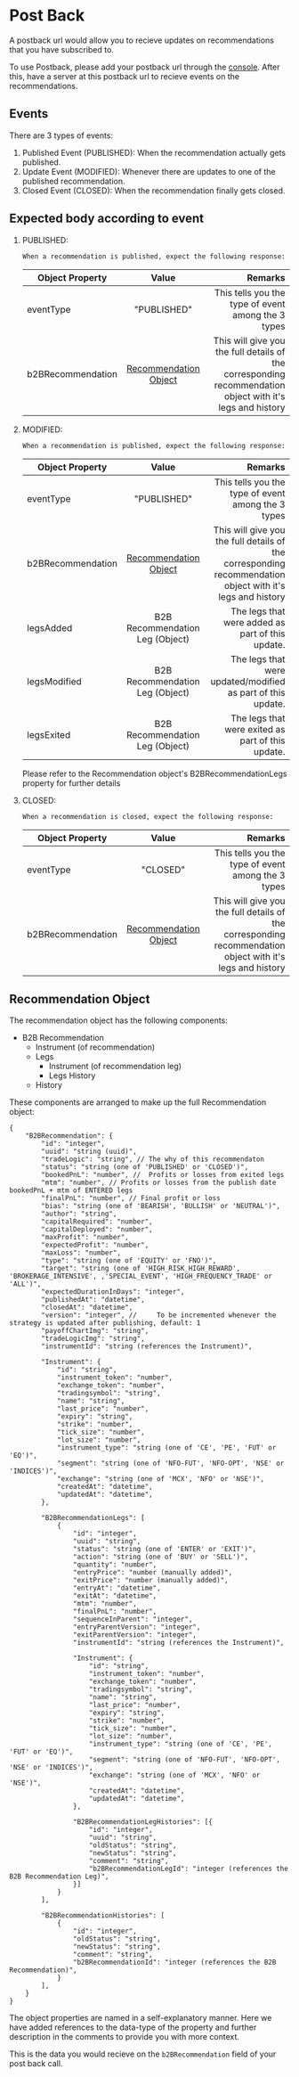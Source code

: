 # Post Back

A postback url would allow you to recieve updates on recommendations that you have subscribed to.

To use Postback, please add your postback url through the [console](https://core.hedged.online/b2b/account). After this, have a server at this postback url to recieve events on the recommendations.

## Events

There are 3 types of events:

1. Published Event (PUBLISHED): 
    When the recommendation actually gets published.
2. Update Event (MODIFIED): 
    Whenever there are updates to one of the published recommendation.
3. Closed Event (CLOSED): 
    When the recommendation finally gets closed.

## Expected body according to event

1.  PUBLISHED:

        When a recommendation is published, expect the following response:

    | Object Property    |      Value   | Remarks    |
    |--------------------|:------------:|-----------:|
    | eventType          |  "PUBLISHED" | This tells you the type of event among the 3 types |
    | b2BRecommendation  |  [Recommendation Object](#recommendation-object)  | This will give you the full details of the corresponding recommendation object with it's legs and history |

2.  MODIFIED:

        When a recommendation is published, expect the following response:

    | Object Property    |      Value   | Remarks    |
    |--------------------|:------------:|-----------:|
    | eventType          |  "PUBLISHED" | This tells you the type of event among the 3 types |
    | b2BRecommendation  |  [Recommendation Object](#recommendation-object)  | This will give you the full details of the corresponding recommendation object with it's legs and history |
    | legsAdded | B2B Recommendation Leg (Object) | The legs that were added as part of this update. |
    | legsModified | B2B Recommendation Leg (Object) | The legs that were updated/modified as part of this update. |
    | legsExited | B2B Recommendation Leg (Object) | The legs that were exited as part of this update. |
    
    Please refer to the Recommendation object's B2BRecommendationLegs property for further details 

3.  CLOSED:

        When a recommendation is closed, expect the following response:

    | Object Property    |      Value   | Remarks    |
    |--------------------|:------------:|-----------:|
    | eventType          |  "CLOSED" | This tells you the type of event among the 3 types |
    | b2BRecommendation  |  [Recommendation Object](#recommendation-object)  | This will give you the full details of the corresponding recommendation object with it's legs and history |

## Recommendation Object
The recommendation object has the following components:

- B2B Recommendation
    - Instrument (of recommendation)
    - Legs
        - Instrument (of recommendation leg)
        - Legs History
    - History


These components are arranged to make up the full Recommendation object:
```jsonc
{
    "B2BRecommendation": {
        "id": "integer",
        "uuid": "string (uuid)",
        "tradeLogic": "string", // The why of this recommendaton
        "status": "string (one of 'PUBLISHED' or 'CLOSED')",
        "bookedPnL": "number", //  Profits or losses from exited legs
        "mtm": "number", // Profits or losses from the publish date bookedPnL + mtm of ENTERED legs
        "finalPnL": "number", // Final profit or loss
        "bias": "string (one of 'BEARISH', 'BULLISH' or 'NEUTRAL')",
        "author": "string",
        "capitalRequired": "number",
        "capitalDeployed": "number",
        "maxProfit": "number",
        "expectedProfit": "number",
        "maxLoss": "number",
        "type": "string (one of 'EQUITY' or 'FNO')",
        "target": "string (one of 'HIGH_RISK_HIGH_REWARD', 'BROKERAGE_INTENSIVE', ,'SPECIAL_EVENT', 'HIGH_FREQUENCY_TRADE' or 'ALL')",
        "expectedDurationInDays": "integer",
        "publishedAt": "datetime",
        "closedAt": "datetime",
        "version": "integer", //     To be incremented whenever the strategy is updated after publishing, default: 1
        "payoffChartImg": "string",
        "tradeLogicImg": "string",
        "instrumentId": "string (references the Instrument)",

        "Instrument": {
            "id": "string",
            "instrument_token": "number",
            "exchange_token": "number",
            "tradingsymbol": "string",
            "name": "string",
            "last_price": "number",
            "expiry": "string",
            "strike": "number",
            "tick_size": "number",
            "lot_size": "number",
            "instrument_type": "string (one of 'CE', 'PE', 'FUT' or 'EQ')",
            "segment": "string (one of 'NFO-FUT', 'NFO-OPT', 'NSE' or 'INDICES')",
            "exchange": "string (one of 'MCX', 'NFO' or 'NSE')",
            "createdAt": "datetime",
            "updatedAt": "datetime",
        },
        
        "B2BRecommendationLegs": [
            {
                "id": "integer",
                "uuid": "string",
                "status": "string (one of 'ENTER' or 'EXIT')",
                "action": "string (one of 'BUY' or 'SELL')",
                "quantity": "number",
                "entryPrice": "number (manually added)",
                "exitPrice": "number (manually added)",
                "entryAt": "datetime",
                "exitAt": "datetime",
                "mtm": "number",
                "finalPnL": "number",
                "sequenceInParent": "integer",
                "entryParentVersion": "integer",
                "exitParentVersion": "integer",
                "instrumentId": "string (references the Instrument)",
                
                "Instrument": {
                    "id": "string",
                    "instrument_token": "number",
                    "exchange_token": "number",
                    "tradingsymbol": "string",
                    "name": "string",
                    "last_price": "number",
                    "expiry": "string",
                    "strike": "number",
                    "tick_size": "number",
                    "lot_size": "number",
                    "instrument_type": "string (one of 'CE', 'PE', 'FUT' or 'EQ')",
                    "segment": "string (one of 'NFO-FUT', 'NFO-OPT', 'NSE' or 'INDICES')",
                    "exchange": "string (one of 'MCX', 'NFO' or 'NSE')",
                    "createdAt": "datetime",
                    "updatedAt": "datetime",
                },
      
                "B2BRecommendationLegHistories": [{
                    "id": "integer",
                    "uuid": "string",
                    "oldStatus": "string",
                    "newStatus": "string",
                    "comment": "string",
                    "b2BRecommendationLegId": "integer (references the B2B Recommendation Leg)",
                }]
            }
        ],

        "B2BRecommendationHistories": [
            {
                "id": "integer",
                "oldStatus": "string",
                "newStatus": "string",
                "comment": "string",
                "b2BRecommendationId": "integer (references the B2B Recommendation)",
            }
        ],
    }
}
```

The object properties are named in a self-explanatory manner. Here we have added references to the data-type of the property and further description in the comments to provide you with more context.

This is the data you would recieve on the `b2BRecommendation` field of your post back call.